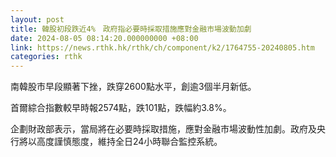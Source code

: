```yaml
---
layout: post
title: 韓股初段跌近4%　政府指必要時採取措施應對金融市場波動加劇
date: 2024-08-05 08:14:20.000000000 +08:00
link: https://news.rthk.hk/rthk/ch/component/k2/1764755-20240805.htm
categories: rthk
---
```


南韓股市早段顯著下挫，跌穿2600點水平，創逾3個半月新低。

首爾綜合指數較早時報2574點，跌101點，跌幅約3.8%。

企劃財政部表示，當局將在必要時採取措施，應對金融市場波動性加劇。政府及央行將以高度謹慎態度，維持全日24小時聯合監控系統。
